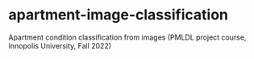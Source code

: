 # apartment-image-classification
Apartment condition classification from images (PMLDL project course, Innopolis University, Fall 2022)
